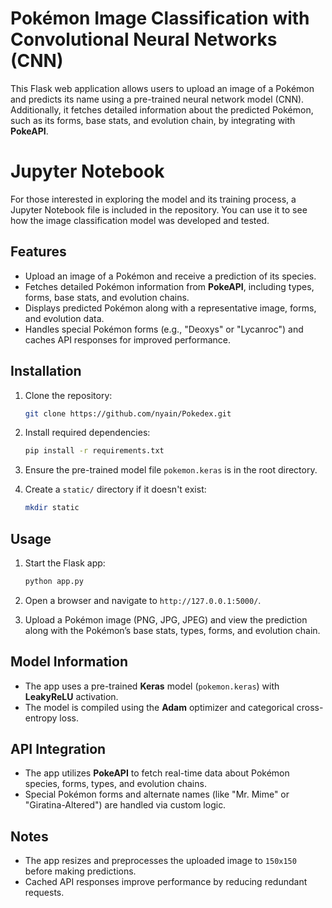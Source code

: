 # Pokémon Image Classification with Convolutional Neural Networks (CNN)

This Flask web application allows users to upload an image of a Pokémon and predicts its name using a pre-trained neural network model (CNN). Additionally, it fetches detailed information about the predicted Pokémon, such as its forms, base stats, and evolution chain, by integrating with **PokeAPI**.

# Jupyter Notebook

For those interested in exploring the model and its training process, a Jupyter Notebook file is included in the repository. You can use it to see how the image classification model was developed and tested.

## Features
- Upload an image of a Pokémon and receive a prediction of its species.
- Fetches detailed Pokémon information from **PokeAPI**, including types, forms, base stats, and evolution chains.
- Displays predicted Pokémon along with a representative image, forms, and evolution data.
- Handles special Pokémon forms (e.g., "Deoxys" or "Lycanroc") and caches API responses for improved performance.

## Installation

1. Clone the repository:
    ```bash
    git clone https://github.com/nyain/Pokedex.git
    ```

2. Install required dependencies:
    ```bash
    pip install -r requirements.txt
    ```

3. Ensure the pre-trained model file `pokemon.keras` is in the root directory.

4. Create a `static/` directory if it doesn't exist:
    ```bash
    mkdir static
    ```

## Usage

1. Start the Flask app:
    ```bash
    python app.py
    ```

2. Open a browser and navigate to `http://127.0.0.1:5000/`.

3. Upload a Pokémon image (PNG, JPG, JPEG) and view the prediction along with the Pokémon’s base stats, types, forms, and evolution chain.

## Model Information
- The app uses a pre-trained **Keras** model (`pokemon.keras`) with **LeakyReLU** activation.
- The model is compiled using the **Adam** optimizer and categorical cross-entropy loss.

## API Integration
- The app utilizes **PokeAPI** to fetch real-time data about Pokémon species, forms, types, and evolution chains.
- Special Pokémon forms and alternate names (like "Mr. Mime" or "Giratina-Altered") are handled via custom logic.

## Notes
- The app resizes and preprocesses the uploaded image to `150x150` before making predictions.
- Cached API responses improve performance by reducing redundant requests.

